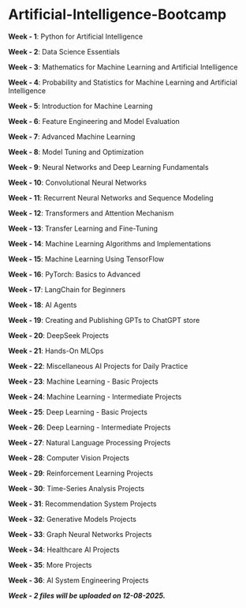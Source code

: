 # Artificial-Intelligence-Bootcamp

**Week - 1**: Python for Artificial Intelligence  

**Week - 2**: Data Science Essentials  

**Week - 3**: Mathematics for Machine Learning and Artificial Intelligence  

**Week - 4**: Probability and Statistics for Machine Learning and Artificial Intelligence  

**Week - 5**: Introduction for Machine Learning  

**Week - 6**: Feature Engineering and Model Evaluation  

**Week - 7**: Advanced Machine Learning  

**Week - 8**: Model Tuning and Optimization  

**Week - 9**: Neural Networks and Deep Learning Fundamentals  

**Week - 10**: Convolutional Neural Networks  

**Week - 11**: Recurrent Neural Networks and Sequence Modeling  

**Week - 12**: Transformers and Attention Mechanism  

**Week - 13**: Transfer Learning and Fine-Tuning  

**Week - 14**: Machine Learning Algorithms and Implementations  

**Week - 15**: Machine Learning Using TensorFlow  

**Week - 16**: PyTorch: Basics to Advanced  

**Week - 17**: LangChain for Beginners  

**Week - 18**: AI Agents  

**Week - 19**: Creating and Publishing GPTs to ChatGPT store  

**Week - 20**: DeepSeek Projects  

**Week - 21**: Hands-On MLOps  

**Week - 22**: Miscellaneous AI Projects for Daily Practice  

**Week - 23**: Machine Learning - Basic Projects  

**Week - 24**: Machine Learning - Intermediate Projects  

**Week - 25**: Deep Learning - Basic Projects  

**Week - 26**: Deep Learning - Intermediate Projects  

**Week - 27**: Natural Language Processing Projects  

**Week - 28**: Computer Vision Projects  

**Week - 29**: Reinforcement Learning Projects  

**Week - 30**: Time-Series Analysis Projects  

**Week - 31**: Recommendation System Projects  

**Week - 32**: Generative Models Projects  

**Week - 33**: Graph Neural Networks Projects  

**Week - 34**: Healthcare AI Projects  

**Week - 35**: More Projects  

**Week - 36**: AI System Engineering Projects

***Week - 2 files will be uploaded on 12-08-2025.***
